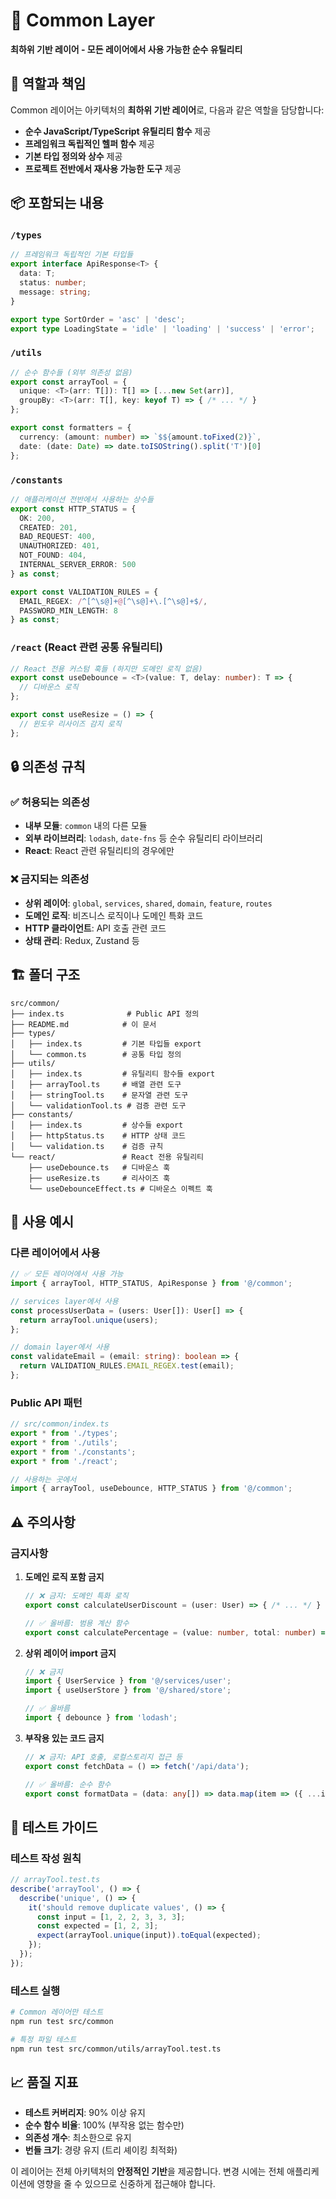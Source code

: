 # 📁 Common Layer

**최하위 기반 레이어 - 모든 레이어에서 사용 가능한 순수 유틸리티**

## 🎯 역할과 책임

Common 레이어는 아키텍처의 **최하위 기반 레이어**로, 다음과 같은 역할을 담당합니다:

- **순수 JavaScript/TypeScript 유틸리티 함수** 제공
- **프레임워크 독립적인 헬퍼 함수** 제공
- **기본 타입 정의와 상수** 제공
- **프로젝트 전반에서 재사용 가능한 도구** 제공

## 📦 포함되는 내용

### `/types`
```typescript
// 프레임워크 독립적인 기본 타입들
export interface ApiResponse<T> {
  data: T;
  status: number;
  message: string;
}

export type SortOrder = 'asc' | 'desc';
export type LoadingState = 'idle' | 'loading' | 'success' | 'error';
```

### `/utils`
```typescript
// 순수 함수들 (외부 의존성 없음)
export const arrayTool = {
  unique: <T>(arr: T[]): T[] => [...new Set(arr)],
  groupBy: <T>(arr: T[], key: keyof T) => { /* ... */ }
};

export const formatters = {
  currency: (amount: number) => `$${amount.toFixed(2)}`,
  date: (date: Date) => date.toISOString().split('T')[0]
};
```

### `/constants`
```typescript
// 애플리케이션 전반에서 사용하는 상수들
export const HTTP_STATUS = {
  OK: 200,
  CREATED: 201,
  BAD_REQUEST: 400,
  UNAUTHORIZED: 401,
  NOT_FOUND: 404,
  INTERNAL_SERVER_ERROR: 500
} as const;

export const VALIDATION_RULES = {
  EMAIL_REGEX: /^[^\s@]+@[^\s@]+\.[^\s@]+$/,
  PASSWORD_MIN_LENGTH: 8
} as const;
```

### `/react` (React 관련 공통 유틸리티)
```typescript
// React 전용 커스텀 훅들 (하지만 도메인 로직 없음)
export const useDebounce = <T>(value: T, delay: number): T => {
  // 디바운스 로직
};

export const useResize = () => {
  // 윈도우 리사이즈 감지 로직
};
```

## 🔒 의존성 규칙

### ✅ 허용되는 의존성
- **내부 모듈**: `common` 내의 다른 모듈
- **외부 라이브러리**: `lodash`, `date-fns` 등 순수 유틸리티 라이브러리
- **React**: React 관련 유틸리티의 경우에만

### ❌ 금지되는 의존성
- **상위 레이어**: `global`, `services`, `shared`, `domain`, `feature`, `routes`
- **도메인 로직**: 비즈니스 로직이나 도메인 특화 코드
- **HTTP 클라이언트**: API 호출 관련 코드
- **상태 관리**: Redux, Zustand 등

## 🏗️ 폴더 구조

```
src/common/
├── index.ts              # Public API 정의
├── README.md            # 이 문서
├── types/
│   ├── index.ts         # 기본 타입들 export
│   └── common.ts        # 공통 타입 정의
├── utils/
│   ├── index.ts         # 유틸리티 함수들 export
│   ├── arrayTool.ts     # 배열 관련 도구
│   ├── stringTool.ts    # 문자열 관련 도구
│   └── validationTool.ts # 검증 관련 도구
├── constants/
│   ├── index.ts         # 상수들 export
│   ├── httpStatus.ts    # HTTP 상태 코드
│   └── validation.ts    # 검증 규칙
└── react/               # React 전용 유틸리티
    ├── useDebounce.ts   # 디바운스 훅
    ├── useResize.ts     # 리사이즈 훅
    └── useDebounceEffect.ts # 디바운스 이펙트 훅
```

## 📝 사용 예시

### 다른 레이어에서 사용
```typescript
// ✅ 모든 레이어에서 사용 가능
import { arrayTool, HTTP_STATUS, ApiResponse } from '@/common';

// services layer에서 사용
const processUserData = (users: User[]): User[] => {
  return arrayTool.unique(users);
};

// domain layer에서 사용
const validateEmail = (email: string): boolean => {
  return VALIDATION_RULES.EMAIL_REGEX.test(email);
};
```

### Public API 패턴
```typescript
// src/common/index.ts
export * from './types';
export * from './utils';
export * from './constants';
export * from './react';

// 사용하는 곳에서
import { arrayTool, useDebounce, HTTP_STATUS } from '@/common';
```

## ⚠️ 주의사항

### 금지사항
1. **도메인 로직 포함 금지**
   ```typescript
   // ❌ 금지: 도메인 특화 로직
   export const calculateUserDiscount = (user: User) => { /* ... */ }
   
   // ✅ 올바름: 범용 계산 함수
   export const calculatePercentage = (value: number, total: number) => { /* ... */ }
   ```

2. **상위 레이어 import 금지**
   ```typescript
   // ❌ 금지
   import { UserService } from '@/services/user';
   import { useUserStore } from '@/shared/store';
   
   // ✅ 올바름
   import { debounce } from 'lodash';
   ```

3. **부작용 있는 코드 금지**
   ```typescript
   // ❌ 금지: API 호출, 로컬스토리지 접근 등
   export const fetchData = () => fetch('/api/data');
   
   // ✅ 올바름: 순수 함수
   export const formatData = (data: any[]) => data.map(item => ({ ...item }));
   ```

## 🧪 테스트 가이드

### 테스트 작성 원칙
```typescript
// arrayTool.test.ts
describe('arrayTool', () => {
  describe('unique', () => {
    it('should remove duplicate values', () => {
      const input = [1, 2, 2, 3, 3, 3];
      const expected = [1, 2, 3];
      expect(arrayTool.unique(input)).toEqual(expected);
    });
  });
});
```

### 테스트 실행
```bash
# Common 레이어만 테스트
npm run test src/common

# 특정 파일 테스트
npm run test src/common/utils/arrayTool.test.ts
```

## 📈 품질 지표

- **테스트 커버리지**: 90% 이상 유지
- **순수 함수 비율**: 100% (부작용 없는 함수만)
- **의존성 개수**: 최소한으로 유지
- **번들 크기**: 경량 유지 (트리 셰이킹 최적화)

이 레이어는 전체 아키텍처의 **안정적인 기반**을 제공합니다. 변경 시에는 전체 애플리케이션에 영향을 줄 수 있으므로 신중하게 접근해야 합니다.